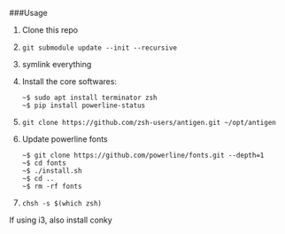 ###Usage

1. Clone this repo
2. ```git submodule update --init --recursive```
3. symlink everything

4. Install the core softwares:
    ```
    ~$ sudo apt install terminator zsh 
    ~$ pip install powerline-status
    ```

5. ```git clone https://github.com/zsh-users/antigen.git ~/opt/antigen```
6. Update powerline fonts
    ```
    ~$ git clone https://github.com/powerline/fonts.git --depth=1
    ~$ cd fonts
    ~$ ./install.sh
    ~$ cd ..
    ~$ rm -rf fonts
    ```
7. ```chsh -s $(which zsh)```


If using i3, also install conky

